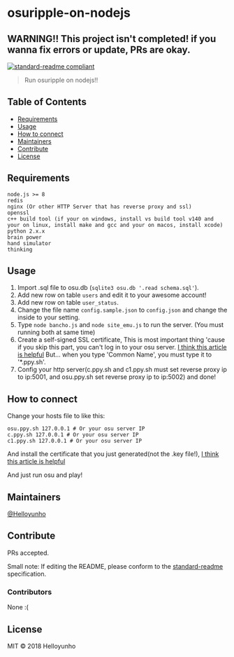 # osuripple-on-nodejs

## WARNING!! This project isn't completed! if you wanna fix errors or update, PRs are okay.

[![standard-readme compliant](https://img.shields.io/badge/standard--readme-OK-green.svg?style=flat-square)](https://github.com/RichardLitt/standard-readme)

> Run osuripple on nodejs!!

## Table of Contents

- [Requirements](#requirements)
- [Usage](#usage)
- [How to connect](#how-to-connect)
- [Maintainers](#maintainers)
- [Contribute](#contribute)
- [License](#license)

## Requirements

```
node.js >= 8
redis
nginx (Or other HTTP Server that has reverse proxy and ssl)
openssl
c++ build tool (if your on windows, install vs build tool v140 and your on linux, install make and gcc and your on macos, install xcode)
python 2.x.x
brain power
hand simulator
thinking
```

## Usage

1. Import .sql file to osu.db (`sqlite3 osu.db '.read schema.sql'`).
2. Add new row on table `users` and edit it to your awesome account!
3. Add new row on table `user_status`.
4. Change the file name `config.sample.json` to `config.json` and change the inside to your setting.
5. Type `node bancho.js` and `node site_emu.js` to run the server. (You must running both at same time)
6. Create a self-signed SSL certificate, This is most important thing 'cause if you skip this part, you can't log in to your osu server. [I think this article is helpful](https://www.akadia.com/services/ssh_test_certificate.html) But... when you type 'Common Name', you must type it to '*.ppy.sh'.
7. Config your http server(c.ppy.sh and c1.ppy.sh must set reverse proxy ip to ip:5001, and osu.ppy.sh set reverse proxy ip to ip:5002) and done!

## How to connect

Change your hosts file to like this:
```
osu.ppy.sh 127.0.0.1 # Or your osu server IP
c.ppy.sh 127.0.0.1 # Or your osu server IP
c1.ppy.sh 127.0.0.1 # Or your osu server IP
```

And install the certificate that you just generated(not the .key file!), [I think this article is helpful](https://community.spiceworks.com/how_to/1839-installing-self-signed-ca-certificate-in-windows)

And just run osu and play!

## Maintainers

[@Helloyunho](https://github.com/Helloyunho)

## Contribute

PRs accepted.

Small note: If editing the README, please conform to the [standard-readme](https://github.com/RichardLitt/standard-readme) specification.

### Contributors

None :(

## License

MIT © 2018 Helloyunho
